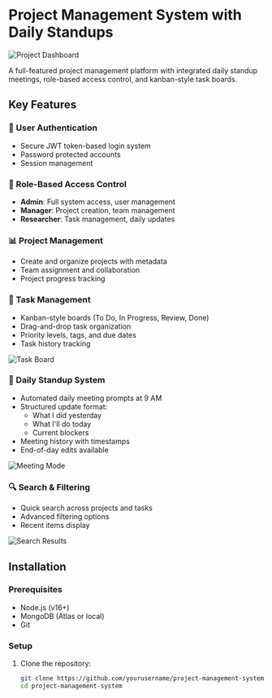 # Project Management System with Daily Standups

![Project Dashboard](screenshots/dashboard.png) <!-- Add your screenshot path -->

A full-featured project management platform with integrated daily standup meetings, role-based access control, and kanban-style task boards.

## Key Features

### 🔐 User Authentication
- Secure JWT token-based login system
- Password protected accounts
- Session management

### 👥 Role-Based Access Control
- **Admin**: Full system access, user management
- **Manager**: Project creation, team management
- **Researcher**: Task management, daily updates

### 📊 Project Management
- Create and organize projects with metadata
- Team assignment and collaboration
- Project progress tracking

### 🎯 Task Management
- Kanban-style boards (To Do, In Progress, Review, Done)
- Drag-and-drop task organization
- Priority levels, tags, and due dates
- Task history tracking

![Task Board](screenshots/board.gif) <!-- Add your GIF path -->

### 📅 Daily Standup System
- Automated daily meeting prompts at 9 AM
- Structured update format:
  - What I did yesterday
  - What I'll do today
  - Current blockers
- Meeting history with timestamps
- End-of-day edits available

![Meeting Mode](screenshots/meeting-modal.png) <!-- Add your screenshot path -->

### 🔍 Search & Filtering
- Quick search across projects and tasks
- Advanced filtering options
- Recent items display

![Search Results](screenshots/search.png) <!-- Add your screenshot path -->

## Installation

### Prerequisites
- Node.js (v16+)
- MongoDB (Atlas or local)
- Git

### Setup
1. Clone the repository:
   ```bash
   git clone https://github.com/yourusername/project-management-system.git
   cd project-management-system
